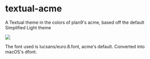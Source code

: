 # textual-acme

A Textual theme in the colors of plan9's acme, based off the default Simplified Light theme

<img src=https://my.mixtape.moe/bkwyrw.png>

The font used is lucsans/euro.8.font, acme's default. Converted into macOS's dfont.
